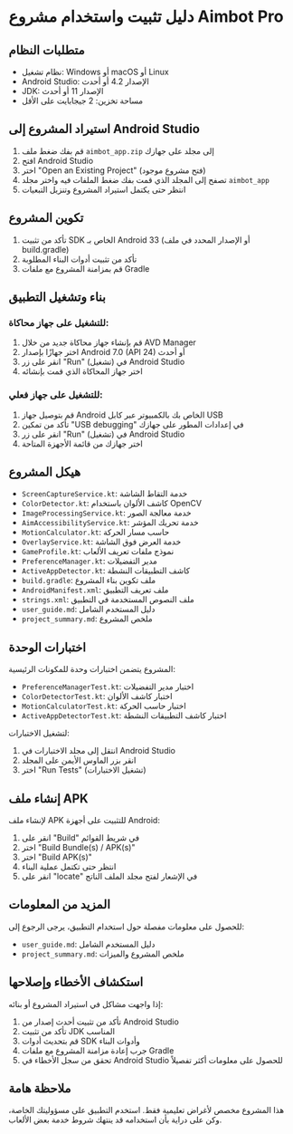 # دليل تثبيت واستخدام مشروع Aimbot Pro

## متطلبات النظام

- نظام تشغيل: Windows أو macOS أو Linux
- Android Studio: الإصدار 4.2 أو أحدث
- JDK: الإصدار 11 أو أحدث
- مساحة تخزين: 2 جيجابايت على الأقل

## استيراد المشروع إلى Android Studio

1. قم بفك ضغط ملف `aimbot_app.zip` إلى مجلد على جهازك
2. افتح Android Studio
3. اختر "Open an Existing Project" (فتح مشروع موجود)
4. تصفح إلى المجلد الذي قمت بفك ضغط الملفات فيه واختر مجلد `aimbot_app`
5. انتظر حتى يكتمل استيراد المشروع وتنزيل التبعيات

## تكوين المشروع

1. تأكد من تثبيت SDK الخاص بـ Android 33 (أو الإصدار المحدد في ملف build.gradle)
2. تأكد من تثبيت أدوات البناء المطلوبة
3. قم بمزامنة المشروع مع ملفات Gradle

## بناء وتشغيل التطبيق

### للتشغيل على جهاز محاكاة:

1. قم بإنشاء جهاز محاكاة جديد من خلال AVD Manager
2. اختر جهازًا بإصدار Android 7.0 (API 24) أو أحدث
3. انقر على زر "Run" (تشغيل) في Android Studio
4. اختر جهاز المحاكاة الذي قمت بإنشائه

### للتشغيل على جهاز فعلي:

1. قم بتوصيل جهاز Android الخاص بك بالكمبيوتر عبر كابل USB
2. تأكد من تمكين "USB debugging" في إعدادات المطور على جهازك
3. انقر على زر "Run" (تشغيل) في Android Studio
4. اختر جهازك من قائمة الأجهزة المتاحة

## هيكل المشروع

- `ScreenCaptureService.kt`: خدمة التقاط الشاشة
- `ColorDetector.kt`: كاشف الألوان باستخدام OpenCV
- `ImageProcessingService.kt`: خدمة معالجة الصور
- `AimAccessibilityService.kt`: خدمة تحريك المؤشر
- `MotionCalculator.kt`: حاسب مسار الحركة
- `OverlayService.kt`: خدمة العرض فوق الشاشة
- `GameProfile.kt`: نموذج ملفات تعريف الألعاب
- `PreferenceManager.kt`: مدير التفضيلات
- `ActiveAppDetector.kt`: كاشف التطبيقات النشطة
- `build.gradle`: ملف تكوين بناء المشروع
- `AndroidManifest.xml`: ملف تعريف التطبيق
- `strings.xml`: ملف النصوص المستخدمة في التطبيق
- `user_guide.md`: دليل المستخدم الشامل
- `project_summary.md`: ملخص المشروع

## اختبارات الوحدة

المشروع يتضمن اختبارات وحدة للمكونات الرئيسية:

- `PreferenceManagerTest.kt`: اختبار مدير التفضيلات
- `ColorDetectorTest.kt`: اختبار كاشف الألوان
- `MotionCalculatorTest.kt`: اختبار حاسب الحركة
- `ActiveAppDetectorTest.kt`: اختبار كاشف التطبيقات النشطة

لتشغيل الاختبارات:

1. انتقل إلى مجلد الاختبارات في Android Studio
2. انقر بزر الماوس الأيمن على المجلد
3. اختر "Run Tests" (تشغيل الاختبارات)

## إنشاء ملف APK

لإنشاء ملف APK للتثبيت على أجهزة Android:

1. انقر على "Build" في شريط القوائم
2. اختر "Build Bundle(s) / APK(s)"
3. اختر "Build APK(s)"
4. انتظر حتى تكتمل عملية البناء
5. انقر على "locate" في الإشعار لفتح مجلد الملف الناتج

## المزيد من المعلومات

للحصول على معلومات مفصلة حول استخدام التطبيق، يرجى الرجوع إلى:

- `user_guide.md`: دليل المستخدم الشامل
- `project_summary.md`: ملخص المشروع والميزات

## استكشاف الأخطاء وإصلاحها

إذا واجهت مشاكل في استيراد المشروع أو بنائه:

1. تأكد من تثبيت أحدث إصدار من Android Studio
2. تأكد من تثبيت JDK المناسب
3. قم بتحديث أدوات SDK وأدوات البناء
4. جرب إعادة مزامنة المشروع مع ملفات Gradle
5. تحقق من سجل الأخطاء في Android Studio للحصول على معلومات أكثر تفصيلاً

## ملاحظة هامة

هذا المشروع مخصص لأغراض تعليمية فقط. استخدم التطبيق على مسؤوليتك الخاصة، وكن على دراية بأن استخدامه قد ينتهك شروط خدمة بعض الألعاب.
